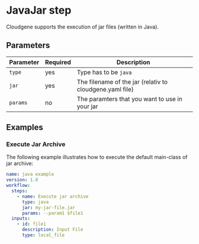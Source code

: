 # JavaJar step

Cloudgene supports the execution of jar files (written in Java).

## Parameters

| Parameter | Required | Description |
| --- | --- | --- |
| `type` | yes | Type has to be `java` |
| `jar` | yes | The filename of the jar (relativ to cloudgene.yaml file) |
| `params` | no | The paramters that you want to use in your jar |

## Examples

### Execute Jar Archive

 The following example illustrates how to execute the default main-class of jar archive:

```yaml
name: java example
version: 1.0
workflow:
  steps:
    - name: Execute jar archive
      type: java
      jar: my-jar-file.jar
      params: --param1 $file1
  inputs:
    - id: file1
      description: Input File
      type: local_file
```
